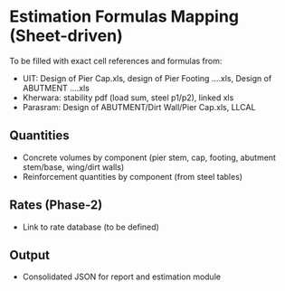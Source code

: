 # Estimation Formulas Mapping (Sheet-driven)

To be filled with exact cell references and formulas from:
- UIT: Design of Pier Cap.xls, design of Pier Footing ….xls, Design of ABUTMENT ….xls
- Kherwara: stability pdf (load sum, steel p1/p2), linked xls
- Parasram: Design of ABUTMENT/Dirt Wall/Pier Cap.xls, LLCAL

## Quantities
- Concrete volumes by component (pier stem, cap, footing, abutment stem/base, wing/dirt walls)
- Reinforcement quantities by component (from steel tables)

## Rates (Phase-2)
- Link to rate database (to be defined)

## Output
- Consolidated JSON for report and estimation module
